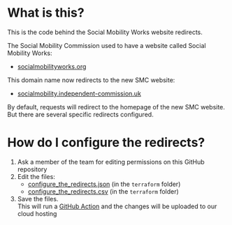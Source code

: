 # What is this?
This is the code behind the Social Mobility Works website redirects.

The Social Mobility Commission used to have a website called Social Mobility Works:
* [socialmobilityworks.org]()

This domain name now redirects to the new SMC website:
* [socialmobility.independent-commission.uk]()

By default, requests will redirect to the homepage of the new SMC website.  
But there are several specific redirects configured.  

# How do I configure the redirects?
1. Ask a member of the team for editing permissions on this GitHub repository
2. Edit the files:
   * [configure_the_redirects.json](./terraform/configure_the_redirects.json) (in the `terraform` folder)
   * [configure_the_redirects.csv](./terraform/configure_the_redirects.csv) (in the `terraform` folder)
3. Save the files.  
   This will run a [GitHub Action](https://github.com/ukgov-equality-hub/social-mobility-commission-vanity-domain-redirects/actions) and the changes will be uploaded to our cloud hosting